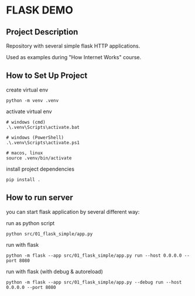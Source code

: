 # FLASK DEMO

## Project Description

Repository with several simple flask HTTP applications. 

Used as examples during "How Internet Works" course. 

## How to Set Up Project

create virtual env

`python -m venv .venv`

activate virtual env

```
# windows (cmd)
.\.venv\Scripts\activate.bat

# windows (PowerShell)
.\.venv\Scripts\activate.ps1

# macos, linux
source .venv/bin/activate
```

install project dependencies

`pip install .`

## How to run server

you can start flask application by several different way:

run as python script

`python src/01_flask_simple/app.py`

run with flask

`python -m flask --app src/01_flask_simple/app.py run --host 0.0.0.0 --port 8080`

run with flask (with debug & autoreload)

`python -m flask --app src/01_flask_simple/app.py --debug run --host 0.0.0.0 --port 8080`